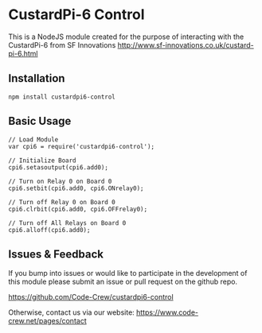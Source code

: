 # CustardPi-6 Control

This is a NodeJS module created for the purpose of interacting with the CustardPi-6 from SF Innovations http://www.sf-innovations.co.uk/custard-pi-6.html

## Installation

    npm install custardpi6-control

## Basic Usage

    // Load Module    
    var cpi6 = require('custardpi6-control');
    
    // Initialize Board
    cpi6.setasoutput(cpi6.add0);
    
    // Turn on Relay 0 on Board 0
    cpi6.setbit(cpi6.add0, cpi6.ONrelay0);
    
    // Turn off Relay 0 on Board 0
    cpi6.clrbit(cpi6.add0, cpi6.OFFrelay0);
    
    // Turn off All Relays on Board 0
    cpi6.alloff(cpi6.add0);

## Issues & Feedback

If you bump into issues or would like to participate in the development of this module please submit an issue or pull request on the github repo.

https://github.com/Code-Crew/custardpi6-control

Otherwise, contact us via our website: https://www.code-crew.net/pages/contact

